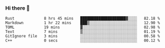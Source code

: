 ### Hi there 👋

<!--
**berkus/berkus** is a ✨ _special_ ✨ repository because its `README.md` (this file) appears on your GitHub profile.

Here are some ideas to get you started:

- 🔭 I’m currently working on ...
- 🌱 I’m currently learning ...
- 👯 I’m looking to collaborate on ...
- 🤔 I’m looking for help with ...
- 💬 Ask me about ...
- 📫 How to reach me: ...
- 😄 Pronouns: ...
- ⚡ Fun fact: ...
-->

<!--START_SECTION:waka-->

```text
Rust             8 hrs 45 mins   ████████████████████▓░░░░   82.18 %
Markdown         1 hr 22 mins    ███▒░░░░░░░░░░░░░░░░░░░░░   12.90 %
TOML             19 mins         ▓░░░░░░░░░░░░░░░░░░░░░░░░   02.98 %
Text             7 mins          ▒░░░░░░░░░░░░░░░░░░░░░░░░   01.19 %
GitIgnore file   3 mins          ░░░░░░░░░░░░░░░░░░░░░░░░░   00.58 %
C++              0 secs          ░░░░░░░░░░░░░░░░░░░░░░░░░   00.12 %
```

<!--END_SECTION:waka-->
